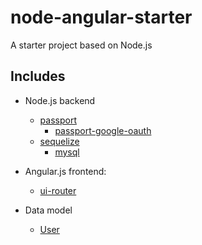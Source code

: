 # node-angular-starter
A starter project based on Node.js

## Includes
* Node.js backend
  * [passport](https://www.npmjs.com/package/passport)
    * [passport-google-oauth](https://www.npmjs.com/package/passport-google-oauth)
  * [sequelize](https://www.npmjs.com/package/sequelize)
    * [mysql](https://www.npmjs.com/package/mysql)

* Angular.js frontend:
  * [ui-router](http://angular-ui.github.io/ui-router/)

* Data model
  * [User](/models/user.js)
